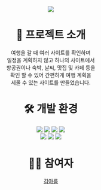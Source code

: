 <div align = "center"><img src="https://capsule-render.vercel.app/api?type=venom&height=300&color=gradient&text=YUHAN%20%20TRIP&reversal=false&textBg=false&fontColor=000&fontAlign=50&descAlign=50"/><div>
<div align = "center">
  <h1>🛫 프로젝트 소개</h1>
  여행을 갈 때 여러 사이트를 확인하며<br> 
  일정을 계획하지 않고 하나의 사이트에서 <br>
  항공권이나 숙박, 날씨, 맛집 및 카페 등을 <br>
  확인 할 수 있어 간편하게 여행 계획을 <br> 
  세울 수 있는 사이트를 만들었습니다.
</div> 
<div align = "center">
  <h1>🛠 개발 환경</h1>
</div> 
<div align = "center">
  <img src="https://img.shields.io/badge/svelte-FF3E00?style=flat&logo=svelte&logoColor=white"/>
  <img src="https://img.shields.io/badge/html5-E34F26?style=flat&logo=html5&logoColor=white"/>
  <img src="https://img.shields.io/badge/javascript-F7DF1E?style=flat&logo=javascript&logoColor=white"/>
  <img src="https://img.shields.io/badge/css3-1572B6?style=flat&logo=css3&logoColor=white"/>
 </div>
<div align="center"> 
  <img src="https://img.shields.io/badge/springboot-6DB33F?style=flat&logo=springboot&logoColor=white"/>
  <img src="https://img.shields.io/badge/nodedotjs-5FA04E?style=flat&logo=nodedotjs&logoColor=white"/>
  <img src="https://img.shields.io/badge/json-000000?style=flat&logo=json&logoColor=white"/>
</div>
<div align = "center">
  <h1>👩‍🎓 참여자</h1>
  <a href="https://github.com/Rumyyyyy">김아름</a>
</div>

